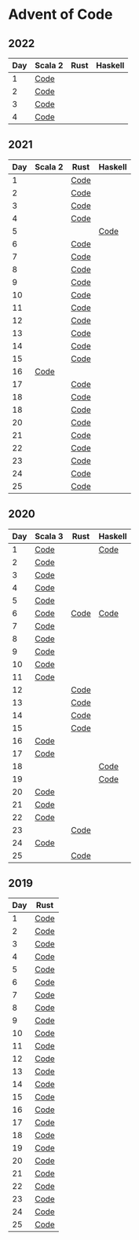 # Advent of Code

## 2022

| Day | Scala 2                                                                | Rust | Haskell |
|-----|------------------------------------------------------------------------|------|---------|
| 1   | [Code](scala2/src/main/scala/jurisk/adventofcode/y2022/Advent01.scala) |      |         |
| 2   | [Code](scala2/src/main/scala/jurisk/adventofcode/y2022/Advent02.scala) |      |         |
| 3   | [Code](scala2/src/main/scala/jurisk/adventofcode/y2022/Advent03.scala) |      |         |
| 4   | [Code](scala2/src/main/scala/jurisk/adventofcode/y2022/Advent04.scala) |      |         |

## 2021

| Day | Scala 2                                                                | Rust                                     | Haskell                                    |
|-----|------------------------------------------------------------------------|------------------------------------------|--------------------------------------------|
| 1   |                                                                        | [Code](2021/rust/src/bin/solution_01.rs) |                                            |
| 2   |                                                                        | [Code](2021/rust/src/bin/solution_02.rs) |                                            |
| 3   |                                                                        | [Code](2021/rust/src/bin/solution_03.rs) |                                            |
| 4   |                                                                        | [Code](2021/rust/src/bin/solution_04.rs) |                                            |
| 5   |                                                                        |                                          | [Code](2021/haskell/src/Day05/Solution.hs) |
| 6   |                                                                        | [Code](2021/rust/src/bin/solution_06.rs) |                                            |
| 7   |                                                                        | [Code](2021/rust/src/bin/solution_07.rs) |                                            |
| 8   |                                                                        | [Code](2021/rust/src/bin/solution_08.rs) |                                            |
| 9   |                                                                        | [Code](2021/rust/src/bin/solution_09.rs) |                                            |
| 10  |                                                                        | [Code](2021/rust/src/bin/solution_10.rs) |                                            |
| 11  |                                                                        | [Code](2021/rust/src/bin/solution_11.rs) |                                            |
| 12  |                                                                        | [Code](2021/rust/src/bin/solution_12.rs) |                                            |
| 13  |                                                                        | [Code](2021/rust/src/bin/solution_13.rs) |                                            |
| 14  |                                                                        | [Code](2021/rust/src/bin/solution_14.rs) |                                            |
| 15  |                                                                        | [Code](2021/rust/src/bin/solution_15.rs) |                                            |
| 16  | [Code](scala2/src/main/scala/jurisk/adventofcode/y2021/Advent16.scala) |                                          |                                            |
| 17  |                                                                        | [Code](2021/rust/src/bin/solution_17.rs) |                                            |
| 18  |                                                                        | [Code](2021/rust/src/bin/solution_18.rs) |                                            |
| 18  |                                                                        | [Code](2021/rust/src/bin/solution_19.rs) |                                            |
| 20  |                                                                        | [Code](2021/rust/src/bin/solution_20.rs) |                                            |
| 21  |                                                                        | [Code](2021/rust/src/bin/solution_21.rs) |                                            |
| 22  |                                                                        | [Code](2021/rust/src/bin/solution_22.rs) |                                            |
| 23  |                                                                        | [Code](2021/rust/src/bin/solution_23.rs) |                                            |
| 24  |                                                                        | [Code](2021/rust/src/bin/solution_24.rs) |                                            |
| 25  |                                                                        | [Code](2021/rust/src/bin/solution_25.rs) |                                            |

## 2020

| Day | Scala 3                                                                | Rust                                   | Haskell                            |
|-----|------------------------------------------------------------------------|----------------------------------------|------------------------------------|
| 1   | [Code](scala3/src/main/scala/jurisk/adventofcode/y2020/Advent01.scala) |                                        | [Code](2020/haskell/day01/Main.hs) |
| 2   | [Code](scala3/src/main/scala/jurisk/adventofcode/y2020/Advent02.scala) |                                        |                                    |
| 3   | [Code](scala3/src/main/scala/jurisk/adventofcode/y2020/Advent03.scala) |                                        |                                    |
| 4   | [Code](scala3/src/main/scala/jurisk/adventofcode/y2020/Advent04.scala) |                                        |                                    |
| 5   | [Code](scala3/src/main/scala/jurisk/adventofcode/y2020/Advent05.scala) |                                        |                                    |
| 6   | [Code](scala3/src/main/scala/jurisk/adventofcode/y2020/Advent06.scala) | [Code](2020/rust/src/bin/advent_06.rs) | [Code](2020/haskell/day06/Main.hs) |
| 7   | [Code](scala3/src/main/scala/jurisk/adventofcode/y2020/Advent07.scala) |                                        |                                    |
| 8   | [Code](scala3/src/main/scala/jurisk/adventofcode/y2020/Advent08.scala) |                                        |                                    |
| 9   | [Code](scala3/src/main/scala/jurisk/adventofcode/y2020/Advent09.scala) |                                        |                                    |
| 10  | [Code](scala3/src/main/scala/jurisk/adventofcode/y2020/Advent10.scala) |                                        |                                    |
| 11  | [Code](scala3/src/main/scala/jurisk/adventofcode/y2020/Advent11.scala) |                                        |                                    |
| 12  |                                                                        | [Code](2020/rust/src/bin/advent_12.rs) |                                    |
| 13  |                                                                        | [Code](2020/rust/src/bin/advent_13.rs) |                                    |
| 14  |                                                                        | [Code](2020/rust/src/bin/advent_14.rs) |                                    |
| 15  |                                                                        | [Code](2020/rust/src/bin/advent_15.rs) |                                    |
| 16  | [Code](scala3/src/main/scala/jurisk/adventofcode/y2020/Advent16.scala) |                                        |                                    |
| 17  | [Code](scala3/src/main/scala/jurisk/adventofcode/y2020/Advent17.scala) |                                        |                                    |
| 18  |                                                                        |                                        | [Code](2020/haskell/day18/Main.hs) |
| 19  |                                                                        |                                        | [Code](2020/haskell/day19/Main.hs) |
| 20  | [Code](scala3/src/main/scala/jurisk/adventofcode/y2020/Advent20.scala) |                                        |                                    |
| 21  | [Code](scala3/src/main/scala/jurisk/adventofcode/y2020/Advent21.scala) |                                        |                                    |
| 22  | [Code](scala3/src/main/scala/jurisk/adventofcode/y2020/Advent22.scala) |                                        |                                    |
| 23  |                                                                        | [Code](2020/rust/src/bin/advent_23.rs) |                                    |
| 24  | [Code](scala3/src/main/scala/jurisk/adventofcode/y2020/Advent24.scala) |                                        |                                    |
| 25  |                                                                        | [Code](2020/rust/src/bin/advent_25.rs) |                                    |

## 2019

| Day | Rust                                     |
|-----|------------------------------------------|
| 1   | [Code](2019/rust/src/bin/solution_01.rs) |
| 2   | [Code](2019/rust/src/bin/solution_02.rs) |
| 3   | [Code](2019/rust/src/bin/solution_03.rs) |
| 4   | [Code](2019/rust/src/bin/solution_04.rs) |
| 5   | [Code](2019/rust/src/bin/solution_05.rs) |
| 6   | [Code](2019/rust/src/bin/solution_06.rs) |
| 7   | [Code](2019/rust/src/bin/solution_07.rs) |
| 8   | [Code](2019/rust/src/bin/solution_08.rs) |
| 9   | [Code](2019/rust/src/bin/solution_09.rs) |
| 10  | [Code](2019/rust/src/bin/solution_10.rs) |
| 11  | [Code](2019/rust/src/bin/solution_11.rs) |
| 12  | [Code](2019/rust/src/bin/solution_12.rs) |
| 13  | [Code](2019/rust/src/bin/solution_13.rs) |
| 14  | [Code](2019/rust/src/bin/solution_14.rs) |
| 15  | [Code](2019/rust/src/bin/solution_15.rs) |
| 16  | [Code](2019/rust/src/bin/solution_16.rs) |
| 17  | [Code](2019/rust/src/bin/solution_17.rs) |
| 18  | [Code](2019/rust/src/bin/solution_18.rs) |
| 19  | [Code](2019/rust/src/bin/solution_19.rs) |
| 20  | [Code](2019/rust/src/bin/solution_20.rs) |
| 21  | [Code](2019/rust/src/bin/solution_21.rs) |
| 22  | [Code](2019/rust/src/bin/solution_22.rs) |
| 23  | [Code](2019/rust/src/bin/solution_23.rs) |
| 24  | [Code](2019/rust/src/bin/solution_24.rs) |
| 25  | [Code](2019/rust/src/bin/solution_25.rs) |


